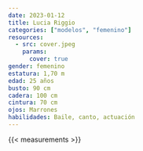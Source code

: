 ```yaml
---
date: 2023-01-12
title: Lucia Riggio
categories: ["modelos", "femenino"]
resources:
  - src: cover.jpeg
    params:
      cover: true
gender: femenino
estatura: 1,70 m
edad: 25 años
busto: 90 cm
cadera: 100 cm
cintura: 70 cm
ojos: Marrones
habilidades: Baile, canto, actuación
---
```


{{< measurements >}}